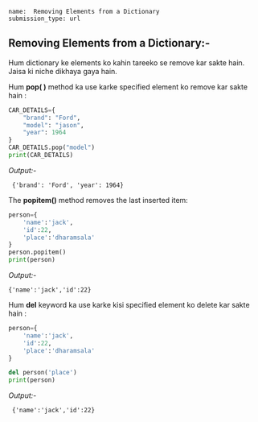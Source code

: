 ```ngMeta
name:  Removing Elements from a Dictionary
submission_type: url
```
   	 
## Removing Elements from a Dictionary:-

Hum dictionary ke elements ko kahin tareeko se remove kar sakte hain.
Jaisa ki niche dikhaya gaya hain.

Hum **pop( )** method ka use karke specified element ko remove kar sakte hain :


```python
CAR_DETAILS={
    "brand": "Ford",
    "model": "jason",
    "year": 1964
}
CAR_DETAILS.pop("model")
print(CAR_DETAILS)
 ```
    
*Output:-*

` {'brand': 'Ford', 'year': 1964}`



The **popitem()** method removes the last inserted item:

```python
person={
    'name':'jack',
    'id':22,
    'place':'dharamsala'
}
person.popitem()
print(person)
 ```
*Output:-*

`{'name':'jack','id':22}`

Hum **del** keyword ka use karke kisi specified element ko delete kar sakte hain :

```python
person={
    'name':'jack',
    'id':22,
    'place':'dharamsala'
}

del person('place')
print(person)
 ```

*Output:-*

` {'name':'jack','id':22}`
   	 
   	 
